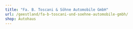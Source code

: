 ```yaml
---
title: "Fa. B. Toscani & Söhne Automobile GmbH"
url: /geestland/fa-b-toscani-und-soehne-automobile-gmbh/
shop: Autohaus
---
```

